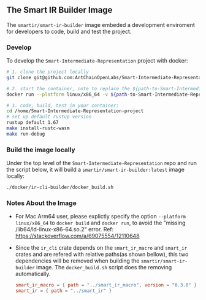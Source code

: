 ## The Smart IR Builder Image

The `smartir/smart-ir-builder` image embeded a development enviroment for developers to code, build and test the project.

### Develop

To develop the `Smart-Intermediate-Representation` project with docker:

```sh
# 1. clone the project locally
git clone git@github.com:AntChainOpenLabs/Smart-Intermediate-Representation.git

# 2. start the container, note to replace the ${path-to-Smart-Intermediate-Representation-project} to your local path
docker run --platform linux/x86_64 -v ${path-to-Smart-Intermediate-Representation-project}:/home/Smart-Intermediate-Representation-project -ti smartir/smart-ir-builder:v0.1.0 bash

# 3. code, build, test in your container:
cd /home/Smart-Intermediate-Representation-project
# set up default rustup version
rustup default 1.67
make install-rustc-wasm
make run-debug
```

### Build the image locally

Under the top level of the `Smart-Intermediate-Representation` repo and run the script below, it will build a `smartir/smart-ir-builder:latest` image locally:

```sh
./docker/ir-cli-builder/docker_build.sh
```

### Notes About the Image

- For Mac Arm64 user, please explictly specify the option `--platform linux/x86_64` to `docker build` and `docker run`, to avoid the "missing /lib64/ld-linux-x86-64.so.2" error. Ref: https://stackoverflow.com/a/69075554/12110648

- Since the `ir_cli` crate depends on the `smart_ir_macro` and `smart_ir` crates and are refered with relative paths(as shown bellow), this two dependencies will be removed when building the `smartir/smart-ir-builder` image. The `docker_build.sh` script does the removing automatically.

    ```toml
    smart_ir_macro = { path = "../smart_ir_macro", version = "0.3.0" }
    smart_ir = { path = "../smart_ir" }
    ```